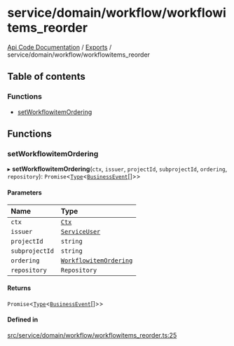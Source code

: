 # service/domain/workflow/workflowitems\_reorder
 
[Api Code Documentation](../README.md) / [Exports](../modules.md) / service/domain/workflow/workflowitems\_reorder

## Table of contents

### Functions

- [setWorkflowitemOrdering](service_domain_workflow_workflowitems_reorder.md#setworkflowitemordering)

## Functions

### setWorkflowitemOrdering

▸ **setWorkflowitemOrdering**(`ctx`, `issuer`, `projectId`, `subprojectId`, `ordering`, `repository`): `Promise`\<[`Type`](result.md#type)\<[`BusinessEvent`](service_domain_business_event.md#businessevent)[]\>\>

#### Parameters

| Name | Type |
| :------ | :------ |
| `ctx` | [`Ctx`](../interfaces/lib_ctx.Ctx.md) |
| `issuer` | [`ServiceUser`](../interfaces/service_domain_organization_service_user.ServiceUser.md) |
| `projectId` | `string` |
| `subprojectId` | `string` |
| `ordering` | [`WorkflowitemOrdering`](service_domain_workflow_workflowitem_ordering.md#workflowitemordering) |
| `repository` | `Repository` |

#### Returns

`Promise`\<[`Type`](result.md#type)\<[`BusinessEvent`](service_domain_business_event.md#businessevent)[]\>\>

#### Defined in

[src/service/domain/workflow/workflowitems_reorder.ts:25](https://github.com/openkfw/TruBudget/blob/3cf6626/api/src/service/domain/workflow/workflowitems_reorder.ts#L25)
